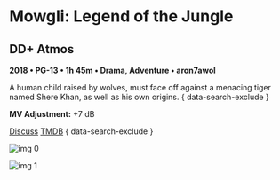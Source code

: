 # Mowgli: Legend of the Jungle

## DD+ Atmos

**2018 • PG-13 • 1h 45m • Drama, Adventure • aron7awol**

A human child raised by wolves, must face off against a menacing tiger named Shere Khan, as well as his own origins.
{ data-search-exclude }

**MV Adjustment:** +7 dB

[Discuss](https://www.avsforum.com/threads/bass-eq-for-filtered-movies.2995212/post-57251172)  [TMDB](https://www.themoviedb.org/movie/407436)
{ data-search-exclude }

![img 0](https://i.imgur.com/8sjneof.jpg)

![img 1](https://i.imgur.com/izvcZSU.jpg)

